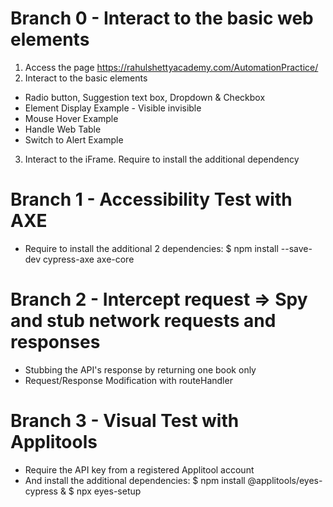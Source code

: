 # Branch 0 - Interact to the basic web elements

1. Access the page https://rahulshettyacademy.com/AutomationPractice/
2. Interact to the basic elements

- Radio button, Suggestion text box, Dropdown & Checkbox
- Element Display Example - Visible invisible
- Mouse Hover Example
- Handle Web Table
- Switch to Alert Example

3. Interact to the iFrame. Require to install the additional dependency

# Branch 1 - Accessibility Test with AXE

- Require to install the additional 2 dependencies: $ npm install --save-dev cypress-axe axe-core

# Branch 2 - Intercept request => Spy and stub network requests and responses

- Stubbing the API's response by returning one book only
- Request/Response Modification with routeHandler

# Branch 3 - Visual Test with Applitools

- Require the API key from a registered Applitool account
- And install the additional dependencies: $ npm install @applitools/eyes-cypress & $ npx eyes-setup
